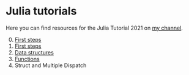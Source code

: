 # Julia tutorials
Here you can find resources for the Julia Tutorial 2021 on [my channel](https://www.youtube.com/channel/UCRiPdnPDn3FljsRmFhbMpeg).

0. [First steps](https://www.youtube.com/watch?v=XDEfCNatMhY&t=26s&ab_channel=DataphilebyJorisLIMONIER)
1. [First steps](https://www.youtube.com/watch?v=1Um4hUYrhtU&t=4s&ab_channel=DataphilebyJorisLIMONIER)
2. [Data structures](https://www.youtube.com/watch?v=bAtTe_P5PkA&t=263s&ab_channel=DataphilebyJorisLIMONIER)
3. [Functions](https://www.youtube.com/watch?v=AjUeXh1Xjdo&t=116s&ab_channel=DataphilebyJorisLIMONIER)
4. Struct and Multiple Dispatch



